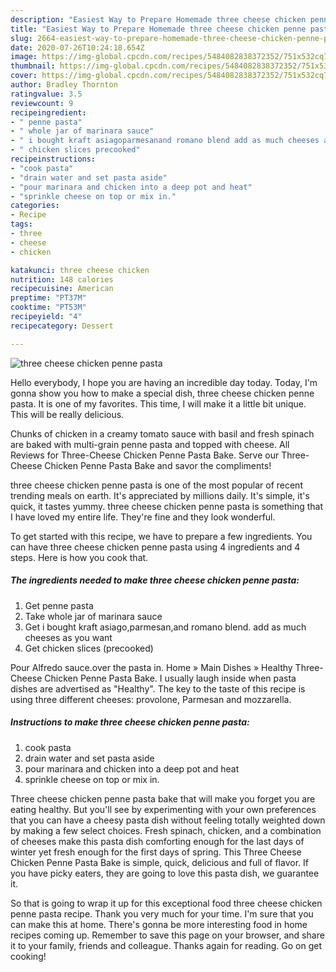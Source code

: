 ```yaml
---
description: "Easiest Way to Prepare Homemade three cheese chicken penne pasta"
title: "Easiest Way to Prepare Homemade three cheese chicken penne pasta"
slug: 2664-easiest-way-to-prepare-homemade-three-cheese-chicken-penne-pasta
date: 2020-07-26T10:24:18.654Z
image: https://img-global.cpcdn.com/recipes/5484082838372352/751x532cq70/three-cheese-chicken-penne-pasta-recipe-main-photo.jpg
thumbnail: https://img-global.cpcdn.com/recipes/5484082838372352/751x532cq70/three-cheese-chicken-penne-pasta-recipe-main-photo.jpg
cover: https://img-global.cpcdn.com/recipes/5484082838372352/751x532cq70/three-cheese-chicken-penne-pasta-recipe-main-photo.jpg
author: Bradley Thornton
ratingvalue: 3.5
reviewcount: 9
recipeingredient:
- " penne pasta"
- " whole jar of marinara sauce"
- " i bought kraft asiagoparmesanand romano blend add as much cheeses as you want"
- " chicken slices precooked"
recipeinstructions:
- "cook pasta"
- "drain water and set pasta aside"
- "pour marinara and chicken into a deep pot and heat"
- "sprinkle cheese on top or mix in."
categories:
- Recipe
tags:
- three
- cheese
- chicken

katakunci: three cheese chicken 
nutrition: 148 calories
recipecuisine: American
preptime: "PT37M"
cooktime: "PT53M"
recipeyield: "4"
recipecategory: Dessert

---
```



![three cheese chicken penne pasta](https://img-global.cpcdn.com/recipes/5484082838372352/751x532cq70/three-cheese-chicken-penne-pasta-recipe-main-photo.jpg)

Hello everybody, I hope you are having an incredible day today. Today, I'm gonna show you how to make a special dish, three cheese chicken penne pasta. It is one of my favorites. This time, I will make it a little bit unique. This will be really delicious.

Chunks of chicken in a creamy tomato sauce with basil and fresh spinach are baked with multi-grain penne pasta and topped with cheese. All Reviews for Three-Cheese Chicken Penne Pasta Bake. Serve our Three-Cheese Chicken Penne Pasta Bake and savor the compliments!

three cheese chicken penne pasta is one of the most popular of recent trending meals on earth. It's appreciated by millions daily. It's simple, it's quick, it tastes yummy. three cheese chicken penne pasta is something that I have loved my entire life. They're fine and they look wonderful.


To get started with this recipe, we have to prepare a few ingredients. You can have three cheese chicken penne pasta using 4 ingredients and 4 steps. Here is how you cook that.

<!--inarticleads1-->

##### The ingredients needed to make three cheese chicken penne pasta:

1. Get  penne pasta
1. Take  whole jar of marinara sauce
1. Get  i bought kraft asiago,parmesan,and romano blend. add as much cheeses as you want
1. Get  chicken slices (precooked)


Pour Alfredo sauce.over the pasta in. Home » Main Dishes » Healthy Three-Cheese Chicken Penne Pasta Bake. I usually laugh inside when pasta dishes are advertised as &#34;Healthy&#34;. The key to the taste of this recipe is using three different cheeses: provolone, Parmesan and mozzarella. 

<!--inarticleads2-->

##### Instructions to make three cheese chicken penne pasta:

1. cook pasta
1. drain water and set pasta aside
1. pour marinara and chicken into a deep pot and heat
1. sprinkle cheese on top or mix in.


Three cheese chicken penne pasta bake that will make you forget you are eating healthy. But you&#39;ll see by experimenting with your own preferences that you can have a cheesy pasta dish without feeling totally weighted down by making a few select choices. Fresh spinach, chicken, and a combination of cheeses make this pasta dish comforting enough for the last days of winter yet fresh enough for the first days of spring. This Three Cheese Chicken Penne Pasta Bake is simple, quick, delicious and full of flavor. If you have picky eaters, they are going to love this pasta dish, we guarantee it. 

So that is going to wrap it up for this exceptional food three cheese chicken penne pasta recipe. Thank you very much for your time. I'm sure that you can make this at home. There's gonna be more interesting food in home recipes coming up. Remember to save this page on your browser, and share it to your family, friends and colleague. Thanks again for reading. Go on get cooking!
